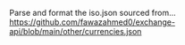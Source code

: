 Parse and format the iso.json sourced from...
https://github.com/fawazahmed0/exchange-api/blob/main/other/currencies.json
